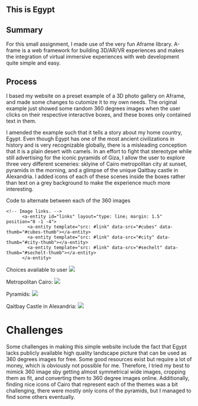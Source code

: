 ## This is Egypt

## Summary
For this small assignment, I made use of the very fun Aframe library. A-frame is a web framework for building 3D/AR/VR experiences and makes the integration of virtual immersive experiences with web development quite simple and easy.

## Process
I based my website on a preset example of a 3D photo gallery on Aframe, and made some changes to cutomize it to my own needs. The original example just showed some random 360 degrees images when the user clicks on their respective interactive boxes, and these boxes only contained text in them.

I amended the example such that it tells a story about my home country, Egypt. Even though Egypt has one of the most ancient civilizations in history and is very recognizable globally, there is a misleading conception that it is a plain desert with camels. In an effort to fight that stereotype while still advertising for the iconic pyramids of Giza, I allow the user to explore three very different sceneries: sklyine of Cairo metropolitan city at sunset, pyramids in the morning, and a glimpse of the unique Qaitbay castle in Alexandria.
I added icons of each of these scenes inside the boxes rather than text on a grey background to make the experience much more interesting.

Code to alternate between each of the 360 images
```
<!-- Image links. -->
      <a-entity id="links" layout="type: line; margin: 1.5" position="0 -1 -4">
        <a-entity template="src: #link" data-src="#cubes" data-thumb="#cubes-thumb"></a-entity>
        <a-entity template="src: #link" data-src="#city" data-thumb="#city-thumb"></a-entity>
        <a-entity template="src: #link" data-src="#sechelt" data-thumb="#sechelt-thumb"></a-entity>
      </a-entity>
```
Choices available to user
<img src="https://cdn.glitch.global/42245299-f247-4eb8-9b9f-baf336a35f45/Choices?v=1668964341498">

Metropolitan Cairo:
<img src="https://cdn.glitch.global/42245299-f247-4eb8-9b9f-baf336a35f45/cairo_city.jpg?v=1668961230241">

Pyramids:
<img src="https://cdn.glitch.global/42245299-f247-4eb8-9b9f-baf336a35f45/pyramids.jpg?v=1668960958608">

Qaitbay Castle in Alexandria:
<img src="https://cdn.glitch.global/42245299-f247-4eb8-9b9f-baf336a35f45/qaitbay.jpg?v=1668960362331">

# Challenges
Some challenges in making this simple website include the fact that Egypt lacks publicly available high quality landscape picture that can be used as 360 degrees images for free. Some good resources exist but require a lot of money, which is obviously not possible for me. Therefore, I tried my best to mimick 360 image sby getting almost symmetrical wide images, cropping them as fit, and converting them to 360 degree images online. 
Additionally, finding nice icons of Cairo that represent each of the themes was a bit challenging, there were mostly only icons of the pyramids, but I managed to find some others eventually.
